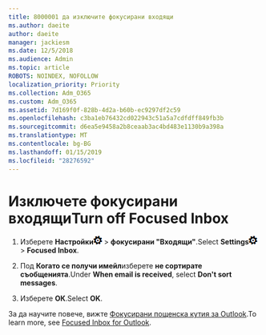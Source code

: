 ```yaml
---
title: 8000001 да изключите фокусирани входящи
ms.author: daeite
author: daeite
manager: jackiesm
ms.date: 12/5/2018
ms.audience: Admin
ms.topic: article
ROBOTS: NOINDEX, NOFOLLOW
localization_priority: Priority
ms.collection: Adm_O365
ms.custom: Adm_O365
ms.assetid: 7d169f0f-828b-4d2a-b60b-ec9297df2c59
ms.openlocfilehash: c3ba1eb76432cd022943c51a5a7cdfdff849fb3b
ms.sourcegitcommit: d6ea5e9458a2b8ceaab3ac4bd483e1130b9a398a
ms.translationtype: MT
ms.contentlocale: bg-BG
ms.lasthandoff: 01/15/2019
ms.locfileid: "28276592"
---
```

# <a name="turn-off-focused-inbox"></a><span data-ttu-id="d1972-102">Изключете фокусирани входящи</span><span class="sxs-lookup"><span data-stu-id="d1972-102">Turn off Focused Inbox</span></span>

1. <span data-ttu-id="d1972-103">Изберете **Настройки**![настройки](media/f4b2e798-fff1-4a14-931f-5677a4543b58.png) \> **фокусирани "Входящи"**.</span><span class="sxs-lookup"><span data-stu-id="d1972-103">Select **Settings**![Settings](media/f4b2e798-fff1-4a14-931f-5677a4543b58.png) \> **Focused Inbox**.</span></span>
    
2. <span data-ttu-id="d1972-104">Под **Когато се получи имейл**изберете **не сортирате съобщенията**.</span><span class="sxs-lookup"><span data-stu-id="d1972-104">Under **When email is received**, select **Don't sort messages**.</span></span>
    
3. <span data-ttu-id="d1972-105">Изберете **ОК**.</span><span class="sxs-lookup"><span data-stu-id="d1972-105">Select **OK**.</span></span>
    
<span data-ttu-id="d1972-106">За да научите повече, вижте [Фокусирани пощенска кутия за Outlook](https://go.microsoft.com/fwlink/p/?linkid=873108).</span><span class="sxs-lookup"><span data-stu-id="d1972-106">To learn more, see [Focused Inbox for Outlook](https://go.microsoft.com/fwlink/p/?linkid=873108).</span></span>
  

